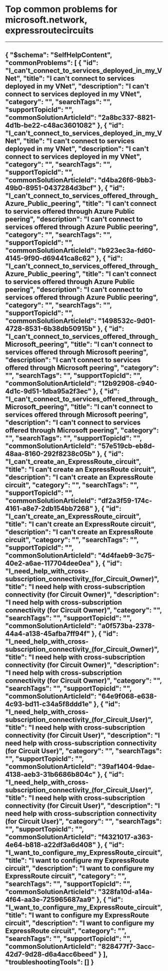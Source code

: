 <properties
	pageTitle="Top common problems for microsoft.network, expressroutecircuits"
	description="Top common problems for microsoft.network, expressroutecircuits"        
	service="microsoft.network"
	resource="expressroutecircuits"
	resourceTags=""
	authors="kasparks"
	ms.author="kasparks"
	displayOrder=""
	articleId="b93c11c2-949d-48c2-a289-e16b9a8424c7"
	selfHelpType="diagnoseandsolve"
	productPesIds=""
	cloudEnvironments="public"
/>
# Top common problems for microsoft.network, expressroutecircuits
---
{
    "$schema": "SelfHelpContent",
    "commonProblems": [
        {
            "id": "I_can't_connect_to_services_deployed_in_my_VNet",
            "title": "I can't connect to services deployed in my VNet",
            "description": "I can't connect to services deployed in my VNet",
            "category": "",
            "searchTags": "",
            "supportTopicId": "",
            "commonSolutionArticleId": "2a8bc337-8821-4d1b-be22-c48ac3601082"
        },
        {
            "id": "I_can't_connect_to_services_deployed_in_my_VNet",
            "title": "I can't connect to services deployed in my VNet",
            "description": "I can't connect to services deployed in my VNet",
            "category": "",
            "searchTags": "",
            "supportTopicId": "",
            "commonSolutionArticleId": "d4ba26f6-9bb3-49b0-8951-0437284d3bcf"
        },
        {
            "id": "I_can't_connect_to_services_offered_through_Azure_Public_peering",
            "title": "I can't connect to services offered through Azure Public peering",
            "description": "I can't connect to services offered through Azure Public peering",
            "category": "",
            "searchTags": "",
            "supportTopicId": "",
            "commonSolutionArticleId": "b923ec3a-fd60-4145-9f90-d69441ca8c62"
        },
        {
            "id": "I_can't_connect_to_services_offered_through_Azure_Public_peering",
            "title": "I can't connect to services offered through Azure Public peering",
            "description": "I can't connect to services offered through Azure Public peering",
            "category": "",
            "searchTags": "",
            "supportTopicId": "",
            "commonSolutionArticleId": "1498532c-9d01-4728-8531-6b38db50915b"
        },
        {
            "id": "I_can't_connect_to_services_offered_through_Microsoft_peering",
            "title": "I can't connect to services offered through Microsoft peering",
            "description": "I can't connect to services offered through Microsoft peering",
            "category": "",
            "searchTags": "",
            "supportTopicId": "",
            "commonSolutionArticleId": "12b92908-c940-4d1c-9d51-1dba95a2f3ec"
        },
        {
            "id": "I_can't_connect_to_services_offered_through_Microsoft_peering",
            "title": "I can't connect to services offered through Microsoft peering",
            "description": "I can't connect to services offered through Microsoft peering",
            "category": "",
            "searchTags": "",
            "supportTopicId": "",
            "commonSolutionArticleId": "57e519cb-eb8d-48aa-8160-292f8238c05b"
        },
        {
            "id": "I_can't_create_an_ExpressRoute_circuit",
            "title": "I can't create an ExpressRoute circuit",
            "description": "I can't create an ExpressRoute circuit",
            "category": "",
            "searchTags": "",
            "supportTopicId": "",
            "commonSolutionArticleId": "df2a3f59-174c-4161-a8e7-2db154bb7268"
        },
        {
            "id": "I_can't_create_an_ExpressRoute_circuit",
            "title": "I can't create an ExpressRoute circuit",
            "description": "I can't create an ExpressRoute circuit",
            "category": "",
            "searchTags": "",
            "supportTopicId": "",
            "commonSolutionArticleId": "4d4faeb9-3c75-40e2-a6ae-117704dee0ea"
        },
        {
            "id": "I_need_help_with_cross-subscription_connectivity_(for_Circuit_Owner)",
            "title": "I need help with cross-subscription connectivity (for Circuit Owner)",
            "description": "I need help with cross-subscription connectivity (for Circuit Owner)",
            "category": "",
            "searchTags": "",
            "supportTopicId": "",
            "commonSolutionArticleId": "a0f573ba-2378-44a4-a138-45afba7ff94f"
        },
        {
            "id": "I_need_help_with_cross-subscription_connectivity_(for_Circuit_Owner)",
            "title": "I need help with cross-subscription connectivity (for Circuit Owner)",
            "description": "I need help with cross-subscription connectivity (for Circuit Owner)",
            "category": "",
            "searchTags": "",
            "supportTopicId": "",
            "commonSolutionArticleId": "64e9f068-e638-4c93-bd11-c34a5f8ddd1e"
        },
        {
            "id": "I_need_help_with_cross-subscription_connectivity_(for_Circuit_User)",
            "title": "I need help with cross-subscription connectivity (for Circuit User)",
            "description": "I need help with cross-subscription connectivity (for Circuit User)",
            "category": "",
            "searchTags": "",
            "supportTopicId": "",
            "commonSolutionArticleId": "39af1404-9dae-4138-aeb3-31b6686b804c"
        },
        {
            "id": "I_need_help_with_cross-subscription_connectivity_(for_Circuit_User)",
            "title": "I need help with cross-subscription connectivity (for Circuit User)",
            "description": "I need help with cross-subscription connectivity (for Circuit User)",
            "category": "",
            "searchTags": "",
            "supportTopicId": "",
            "commonSolutionArticleId": "f4321017-a363-4e64-b818-a22df3a6d408"
        },
        {
            "id": "I_want_to_configure_my_ExpressRoute_circuit",
            "title": "I want to configure my ExpressRoute circuit",
            "description": "I want to configure my ExpressRoute circuit",
            "category": "",
            "searchTags": "",
            "supportTopicId": "",
            "commonSolutionArticleId": "328fa10d-a14a-4f64-aa3e-725965687aa9"
        },
        {
            "id": "I_want_to_configure_my_ExpressRoute_circuit",
            "title": "I want to configure my ExpressRoute circuit",
            "description": "I want to configure my ExpressRoute circuit",
            "category": "",
            "searchTags": "",
            "supportTopicId": "",
            "commonSolutionArticleId": "828477f7-3acc-42d7-9d28-d6a4acc6beed"
        }
    ],
    "troubleshootingTools": []
}
---